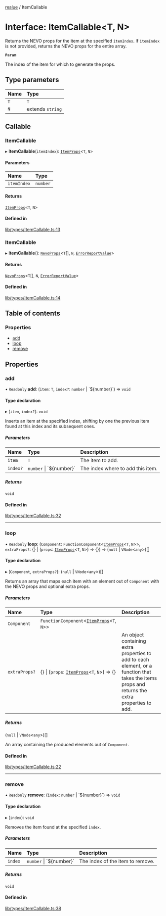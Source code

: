 [realue](../README.md) / ItemCallable

# Interface: ItemCallable<T, N\>

Returns the NEVO props for the item at the specified `itemIndex`. If `itemIndex` is not provided, returns the NEVO props for the entire array.

**`Param`**

The index of the item for which to generate the props.

## Type parameters

| Name | Type |
| :------ | :------ |
| `T` | `T` |
| `N` | extends `string` |

## Callable

### ItemCallable

▸ **ItemCallable**(`itemIndex`): [`ItemProps`](../README.md#itemprops)<`T`, `N`\>

#### Parameters

| Name | Type |
| :------ | :------ |
| `itemIndex` | `number` |

#### Returns

[`ItemProps`](../README.md#itemprops)<`T`, `N`\>

#### Defined in

[lib/types/ItemCallable.ts:13](https://github.com/nevoland/realue/blob/e86da7c/lib/types/ItemCallable.ts#L13)

### ItemCallable

▸ **ItemCallable**(): [`NevoProps`](../README.md#nevoprops)<`T`[], `N`, [`ErrorReportValue`](../README.md#errorreportvalue)\>

#### Returns

[`NevoProps`](../README.md#nevoprops)<`T`[], `N`, [`ErrorReportValue`](../README.md#errorreportvalue)\>

#### Defined in

[lib/types/ItemCallable.ts:14](https://github.com/nevoland/realue/blob/e86da7c/lib/types/ItemCallable.ts#L14)

## Table of contents

### Properties

- [add](ItemCallable.md#add)
- [loop](ItemCallable.md#loop)
- [remove](ItemCallable.md#remove)

## Properties

### add

• `Readonly` **add**: (`item`: `T`, `index?`: `number` \| \`${number}\`) => `void`

#### Type declaration

▸ (`item`, `index?`): `void`

Inserts an item at the specified index, shifting by one the previous item found at this index and its subsequent ones.

##### Parameters

| Name | Type | Description |
| :------ | :------ | :------ |
| `item` | `T` | The item to add. |
| `index?` | `number` \| \`${number}\` | The index where to add this item. |

##### Returns

`void`

#### Defined in

[lib/types/ItemCallable.ts:32](https://github.com/nevoland/realue/blob/e86da7c/lib/types/ItemCallable.ts#L32)

___

### loop

• `Readonly` **loop**: (`Component`: `FunctionComponent`<[`ItemProps`](../README.md#itemprops)<`T`, `N`\>\>, `extraProps?`: {} \| (`props`: [`ItemProps`](../README.md#itemprops)<`T`, `N`\>) => {}) => (``null`` \| `VNode`<`any`\>)[]

#### Type declaration

▸ (`Component`, `extraProps?`): (``null`` \| `VNode`<`any`\>)[]

Returns an array that maps each item with an element out of `Component` with the NEVO props and optional extra props.

##### Parameters

| Name | Type | Description |
| :------ | :------ | :------ |
| `Component` | `FunctionComponent`<[`ItemProps`](../README.md#itemprops)<`T`, `N`\>\> |  |
| `extraProps?` | {} \| (`props`: [`ItemProps`](../README.md#itemprops)<`T`, `N`\>) => {} | An object containing extra properties to add to each element, or a function that takes the items props and returns the extra properties to add. |

##### Returns

(``null`` \| `VNode`<`any`\>)[]

An array containing the produced elements out of `Component`.

#### Defined in

[lib/types/ItemCallable.ts:22](https://github.com/nevoland/realue/blob/e86da7c/lib/types/ItemCallable.ts#L22)

___

### remove

• `Readonly` **remove**: (`index`: `number` \| \`${number}\`) => `void`

#### Type declaration

▸ (`index`): `void`

Removes the item found at the specified `index`.

##### Parameters

| Name | Type | Description |
| :------ | :------ | :------ |
| `index` | `number` \| \`${number}\` | The index of the item to remove. |

##### Returns

`void`

#### Defined in

[lib/types/ItemCallable.ts:38](https://github.com/nevoland/realue/blob/e86da7c/lib/types/ItemCallable.ts#L38)
